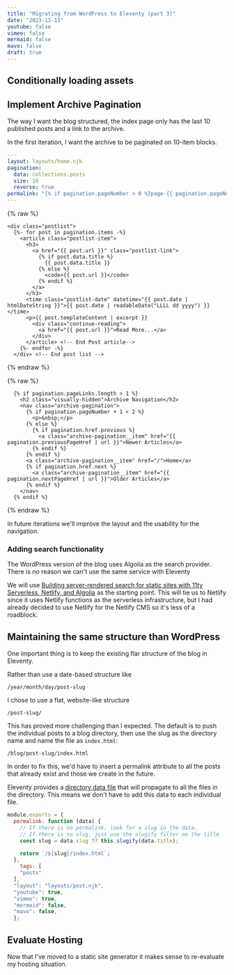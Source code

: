```yaml
---
title: "Migrating from WordPress to Eleventy (part 3)"
date: "2023-11-13"
youtube: false
vimeo: false
mermaid: false
mavo: false
draft: true
---
```


## Conditionally loading assets

## Implement Archive Pagination

The way I want the blog structured, the index page only has the last 10 published posts and a link to the archive.

In the first iteration, I want the archive to be paginated on 10-item blocks.

```yaml
---
layout: layouts/home.njk
pagination:
  data: collections.posts
  size: 10
  reverse: true
permalink: "{% if pagination.pageNumber > 0 %}page-{{ pagination.pageNumber }}/{% endif %}index.html"
---
```

{% raw %}
```liquid
<div class="postlist">
  {%- for post in pagination.items -%}
    <article class="postlist-item">
      <h3>
        <a href="{{ post.url }}" class="postlist-link">
          {% if post.data.title %}
            {{ post.data.title }}
          {% else %}
            <code>{{ post.url }}</code>
          {% endif %}
        </a>
      </h3>
      <time class="postlist-date" datetime="{{ post.date | htmlDateString }}">{{ post.date | readableDate("LLLL dd yyyy") }}</time>
      <p>{{ post.templateContent | excerpt }}
        <div class="continue-reading">
          <a href="{{ post.url }}">Read More...</a>
        </div>
      </article> <!-- End Post article-->
    {%- endfor -%}
  </div> <!-- End post list -->
```
{% endraw %}

{% raw %}
```liquid
  {% if pagination.pageLinks.length > 1 %}
    <h2 class="visually-hidden">Archive Navigation</h2>
    <nav class="archive-pagination">
      {% if pagination.pageNumber + 1 < 2 %}
        <p>&nbsp;</p>
      {% else %}
        {% if pagination.href.previous %}
          <a class="archive-pagination__item" href="{{ pagination.previousPageHref | url }}">Newer Articles</a>
        {% endif %}
      {% endif %}
      <a class="archive-pagination__item" href="/">Home</a>
      {% if pagination.href.next %}
        <a class="archive-pagination__item" href="{{ pagination.nextPageHref | url }}">Older Articles</a>
      {% endif %}
    </nav>
  {% endif %}
```
{% endraw %}

In future iterations we'll improve the layout and the usability for the navigation.

### Adding search functionality

The WordPress version of the blog uses Algolia as the search provider. There is no reason we can't use the same service with Eleventy

We will use [Building server-rendered search for static sites with 11ty Serverless, Netlify, and Algolia](https://www.algolia.com/blog/engineering/building-server-rendered-search-for-static-sites-with-11ty-serverless-netlify-and-algolia/) as the starting point. This will tie us to Netlify since it uses Netlify functions as the serverless infrastructure, but I had already decided to use Netlify for the Netlify CMS so it's less of a roadblock.



## Maintaining the same structure than WordPress

One important thing is to keep the existing flar structure of the blog in Eleventy.

Rather than use a date-based structure like

```text
/year/month/day/post-slug
```

I chose to use a flat, website-like structure

```text
/post-slug/
```

This has proved more challenging than I expected. The default is to push the individual posts to a blog directory,  then use the slug as the directory name and name the file as `index.html`:

```text
/blog/post-slug/index.html
```

In order to fix this, we'd have to insert a permalink attribute to all the posts that already exist and those we create in the future.

Eleventy provides a [directory data file](https://www.11ty.dev/docs/data-template-dir/) that will propagate to all the files in the directory. This means we don't have to add this data to each individual file.

```js
module.exports = {
  permalink: function (data) {
    // If there is no permalink, look for a slug in the data.
    // If there is no slug, just use the slugify filter on the title
    const slug = data.slug ?? this.slugify(data.title);

    return `/${slug}/index.html`;
  },
    tags: [
    "posts"
  ],
  "layout": "layouts/post.njk",
  "youtube": true,
  "vimeo": true,
  "mermaid": false,
  "mavo": false,
  };
  ```

## Evaluate Hosting

Now that I've moved to a static site generator it makes sense to re-evaluate my hosting situation.
